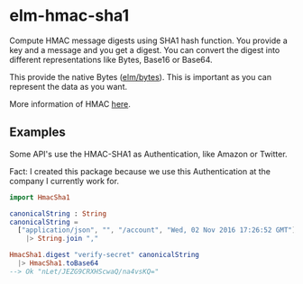 # elm-hmac-sha1

Compute HMAC message digests using SHA1 hash function. You provide a key and a
message and you get a digest. You can convert the digest into different representations
like Bytes, Base16 or Base64.

This provide the native Bytes ([elm/bytes](https://package.elm-lang.org/packages/elm/bytes/latest/)).
This is important as you can represent the data as you want.

More information of HMAC [here](https://en.wikipedia.org/wiki/HMAC).

## Examples

Some API's use the HMAC-SHA1 as Authentication, like Amazon or Twitter.

Fact: I created this package because we use this Authentication at the company I
currently work for.

```elm
import HmacSha1

canonicalString : String
canonicalString =
  ["application/json", "", "/account", "Wed, 02 Nov 2016 17:26:52 GMT"]
    |> String.join ","

HmacSha1.digest "verify-secret" canonicalString
  |> HmacSha1.toBase64
--> Ok "nLet/JEZG9CRXHScwaQ/na4vsKQ="
```
